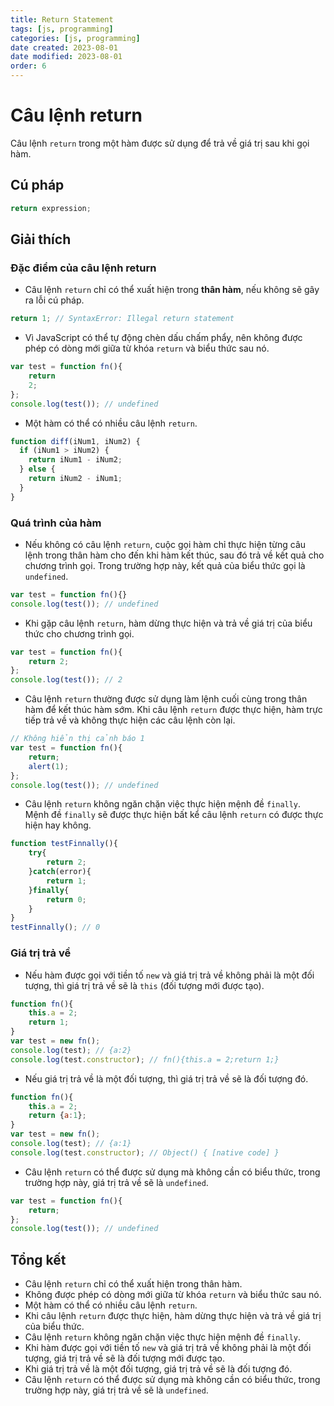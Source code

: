 ```yaml
---
title: Return Statement
tags: [js, programming]
categories: [js, programming]
date created: 2023-08-01
date modified: 2023-08-01
order: 6
---
```


# Câu lệnh return

Câu lệnh `return` trong một hàm được sử dụng để trả về giá trị sau khi gọi hàm.

## Cú pháp

```js
return expression;
```

## Giải thích

### Đặc điểm của câu lệnh return

- Câu lệnh `return` chỉ có thể xuất hiện trong **thân hàm**, nếu không sẽ gây ra lỗi cú pháp.

```js
return 1; // SyntaxError: Illegal return statement
```

- Vì JavaScript có thể tự động chèn dấu chấm phẩy, nên không được phép có dòng mới giữa từ khóa `return` và biểu thức sau nó.

```js
var test = function fn(){
    return
    2;
};
console.log(test()); // undefined
```

- Một hàm có thể có nhiều câu lệnh `return`.

```js
function diff(iNum1, iNum2) {
  if (iNum1 > iNum2) {
    return iNum1 - iNum2;
  } else {
    return iNum2 - iNum1;
  }
}
```

### Quá trình của hàm

- Nếu không có câu lệnh `return`, cuộc gọi hàm chỉ thực hiện từng câu lệnh trong thân hàm cho đến khi hàm kết thúc, sau đó trả về kết quả cho chương trình gọi. Trong trường hợp này, kết quả của biểu thức gọi là `undefined`.

```js
var test = function fn(){}
console.log(test()); // undefined
```

- Khi gặp câu lệnh `return`, hàm dừng thực hiện và trả về giá trị của biểu thức cho chương trình gọi.

```js
var test = function fn(){
    return 2;
};
console.log(test()); // 2
```

- Câu lệnh `return` thường được sử dụng làm lệnh cuối cùng trong thân hàm để kết thúc hàm sớm. Khi câu lệnh `return` được thực hiện, hàm trực tiếp trả về và không thực hiện các câu lệnh còn lại.

```js
// Không hiển thị cảnh báo 1
var test = function fn(){
    return;
    alert(1);
};
console.log(test()); // undefined
```

- Câu lệnh `return` không ngăn chặn việc thực hiện mệnh đề `finally`. Mệnh đề `finally` sẽ được thực hiện bất kể câu lệnh `return` có được thực hiện hay không.

```js
function testFinnally(){
    try{
        return 2;
    }catch(error){
        return 1;
    }finally{
        return 0;
    }
}
testFinnally(); // 0
```

### Giá trị trả về

- Nếu hàm được gọi với tiền tố `new` và giá trị trả về không phải là một đối tượng, thì giá trị trả về sẽ là `this` (đối tượng mới được tạo).

```js
function fn(){
    this.a = 2;
    return 1;
}
var test = new fn();
console.log(test); // {a:2}
console.log(test.constructor); // fn(){this.a = 2;return 1;}
```

- Nếu giá trị trả về là một đối tượng, thì giá trị trả về sẽ là đối tượng đó.

```js
function fn(){
    this.a = 2;
    return {a:1};
}
var test = new fn();
console.log(test); // {a:1}
console.log(test.constructor); // Object() { [native code] }
```

- Câu lệnh `return` có thể được sử dụng mà không cần có biểu thức, trong trường hợp này, giá trị trả về sẽ là `undefined`.

```js
var test = function fn(){
    return;
};
console.log(test()); // undefined
```

## Tổng kết

- Câu lệnh `return` chỉ có thể xuất hiện trong thân hàm.
- Không được phép có dòng mới giữa từ khóa `return` và biểu thức sau nó.
- Một hàm có thể có nhiều câu lệnh `return`.
- Khi câu lệnh `return` được thực hiện, hàm dừng thực hiện và trả về giá trị của biểu thức.
- Câu lệnh `return` không ngăn chặn việc thực hiện mệnh đề `finally`.
- Khi hàm được gọi với tiền tố `new` và giá trị trả về không phải là một đối tượng, giá trị trả về sẽ là đối tượng mới được tạo.
- Khi giá trị trả về là một đối tượng, giá trị trả về sẽ là đối tượng đó.
- Câu lệnh `return` có thể được sử dụng mà không cần có biểu thức, trong trường hợp này, giá trị trả về sẽ là `undefined`.
